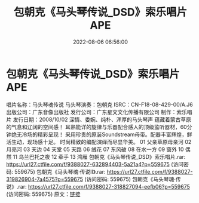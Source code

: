 ﻿---
title: 包朝克《马头琴传说_DSD》索乐唱片APE
date: 2022-08-06 06:56:00
categories: 古典音乐、新世纪、纯音雅乐
tags: 纯音雅乐
---
# 包朝克《马头琴传说_DSD》索乐唱片APE

唱片名称：马头琴魂传说
马头琴演奏：包朝克
ISRC：CN-F18-08-429-00/A.J6
出版公司：广东音像出版社
发行公司：广东星文文化传播有限公司
制作：索乐唱片
发行日期：2008/10/02
深情、委婉、纯朴、浑厚的马头琴声 蕴藏着蒙古草原的气息和辽阔的空间感！
耳熟能详的旋律与乐器配合感人的顶级监听器材，60分钟绝无冷场的精彩呈现！
采用珍贵的原装Soundstream母带。配器丰富辉煌，鲜活生动，现场感十足。
时尚精致的编配演绎而尽显华美。
01 父亲草原母亲河
02 月亮河
03 天边
04 天堂
05 天路
06 绒花
07 东风破
08 在水一方
09 窗外
10 偶然
11 乌兰巴托之夜
12 牵手
13 鸿雁
包朝克《马头琴传说_DSD》索乐唱片.rar: https://url27.ctfile.com/f/9388027-632894403-5a21a4?p=559675
(访问密码: 559675)
包朝克《马头琴魂·传说II》.rar: https://url27.ctfile.com/f/9388027-319826904-7a4575?p=559675
(访问密码: 559675)
包朝克《马头琴魂·传说》.rar: https://url27.ctfile.com/f/9388027-318827094-eefb06?p=559675
(访问密码: 559675)
原文：[链接](https://blog.sina.com.cn/s/blog_1647c7e7601030ypz.html)